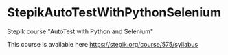 # StepikAutoTestWithPythonSelenium
Stepik course "AutoTest with Python and Selenium"

This course is available here 
https://stepik.org/course/575/syllabus

